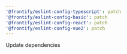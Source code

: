 ```yaml
---
'@frontify/eslint-config-typescript': patch
'@frontify/eslint-config-basic': patch
'@frontify/eslint-config-react': patch
'@frontify/eslint-config-vue2': patch
---
```


Update dependencies

